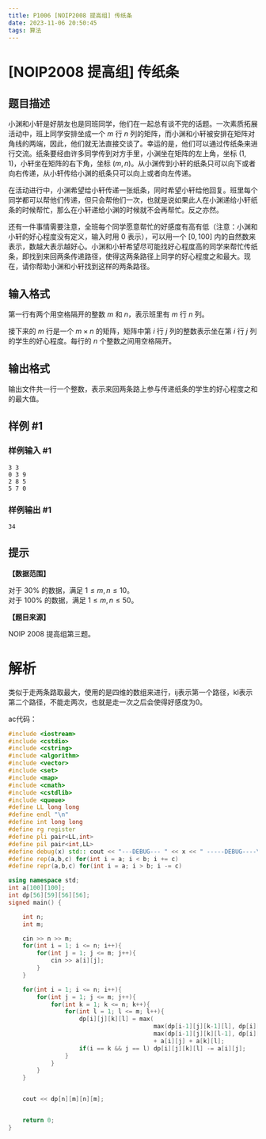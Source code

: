 ```yaml
---
title: P1006 [NOIP2008 提高组] 传纸条
date: 2023-11-06 20:50:45
tags: 算法
---
```


# [NOIP2008 提高组] 传纸条

## 题目描述

小渊和小轩是好朋友也是同班同学，他们在一起总有谈不完的话题。一次素质拓展活动中，班上同学安排坐成一个 $m$ 行 $n$ 列的矩阵，而小渊和小轩被安排在矩阵对角线的两端，因此，他们就无法直接交谈了。幸运的是，他们可以通过传纸条来进行交流。纸条要经由许多同学传到对方手里，小渊坐在矩阵的左上角，坐标 $(1,1)$，小轩坐在矩阵的右下角，坐标 $(m,n)$。从小渊传到小轩的纸条只可以向下或者向右传递，从小轩传给小渊的纸条只可以向上或者向左传递。

在活动进行中，小渊希望给小轩传递一张纸条，同时希望小轩给他回复。班里每个同学都可以帮他们传递，但只会帮他们一次，也就是说如果此人在小渊递给小轩纸条的时候帮忙，那么在小轩递给小渊的时候就不会再帮忙。反之亦然。

还有一件事情需要注意，全班每个同学愿意帮忙的好感度有高有低（注意：小渊和小轩的好心程度没有定义，输入时用 $0$ 表示），可以用一个 $[0,100]$ 内的自然数来表示，数越大表示越好心。小渊和小轩希望尽可能找好心程度高的同学来帮忙传纸条，即找到来回两条传递路径，使得这两条路径上同学的好心程度之和最大。现在，请你帮助小渊和小轩找到这样的两条路径。

## 输入格式

第一行有两个用空格隔开的整数 $m$ 和 $n$，表示班里有 $m$ 行 $n$ 列。

接下来的 $m$ 行是一个 $m \times n$ 的矩阵，矩阵中第 $i$ 行 $j$ 列的整数表示坐在第 $i$ 行 $j$ 列的学生的好心程度。每行的 $n$ 个整数之间用空格隔开。

## 输出格式

输出文件共一行一个整数，表示来回两条路上参与传递纸条的学生的好心程度之和的最大值。

## 样例 #1

### 样例输入 #1

```
3 3
0 3 9
2 8 5
5 7 0
```

### 样例输出 #1

```
34
```

## 提示

**【数据范围】**

对于 $30\%$ 的数据，满足 $1 \le m,n \le 10$。  
对于 $100\%$ 的数据，满足 $1 \le m,n \le 50$。

**【题目来源】**

NOIP 2008 提高组第三题。

# 解析

类似于走两条路取最大，使用的是四维的数组来进行，ij表示第一个路径，kl表示第二个路径，不能走两次，也就是走一次之后会使得好感度为0。

ac代码：

```c++
#include <iostream>
#include <cstdio>
#include <cstring>
#include <algorithm>
#include <vector>
#include <set>
#include <map>
#include <cmath>
#include <cstdlib>
#include <queue>
#define LL long long
#define endl "\n"
#define int long long
#define rg register
#define pli pair<LL,int>
#define pil pair<int,LL>
#define debug(x) std:: cout << "---DEBUG--- " << x << " -----DEBUG----\n"
#define rep(a,b,c) for(int i = a; i < b; i += c)
#define repr(a,b,c) for(int i = a; i > b; i -= c)

using namespace std;
int a[100][100];
int dp[56][59][56][56];
signed main() {

    int n;
    int m;

    cin >> n >> m;
    for(int i = 1; i <= n; i++){
        for(int j = 1; j <= m; j++){
            cin >> a[i][j];
        }
    }

    for(int i = 1; i <= n; i++){
        for(int j = 1; j <= m; j++){
            for(int k = 1; k <= n; k++){
                for(int l = 1; l <= m; l++){
                    dp[i][j][k][l] = max(
                                         max(dp[i-1][j][k-1][l], dp[i][j-1][k-1][l]),
                                         max(dp[i-1][j][k][l-1], dp[i][j-1][k][l-1]))
                                         + a[i][j] + a[k][l];
                    if(i == k && j == l) dp[i][j][k][l] -= a[i][j];
                }
            }
        }
    }


    cout << dp[n][m][n][m];


    return 0;
}
```

